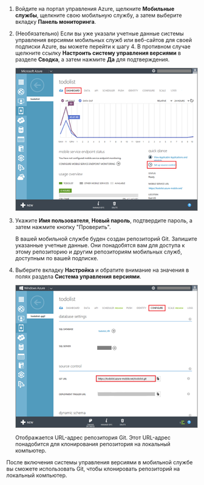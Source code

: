 
1. Войдите на портал управления Azure, щелкните **Мобильные службы**, щелкните свою мобильную службу, а затем выберите вкладку **Панель мониторинга**.

2. (Необязательно) Если вы уже указали учетные данные системы управления версиями мобильных служб или веб-сайтов для своей подписки Azure, вы можете перейти к шагу 4. В противном случае щелкните ссылку **Настроить систему управления версиями** в разделе **Сводка**, а затем нажмите **Да** для подтверждения.

	![Установка системы управления версиями](./media/mobile-services-enable-source-control/mobile-setup-source-control.png)

3. Укажите **Имя пользователя**, **Новый пароль**, подтвердите пароль, а затем нажмите кнопку "Проверить".

	В вашей мобильной службе буден создан репозиторий Git. Запишите указанные учетные данные. Они понадобятся вам для доступа к этому репозиторию и другим репозиториям мобильных служб, доступным по вашей подписке.

4. Выберите вкладку **Настройка** и обратите внимание на значения в полях раздела **Система управления версиями**.

	![Настройка системы управления версиями](./media/mobile-services-enable-source-control/mobile-source-control-configure.png)

	Отображается URL-адрес репозитория Git. Этот URL-адрес понадобится для клонирования репозитория на локальный компьютер.

После включения системы управления версиями в мобильной службе вы сможете использовать Git, чтобы клонировать репозиторий на локальный компьютер.
 

<!---HONumber=July15_HO4-->